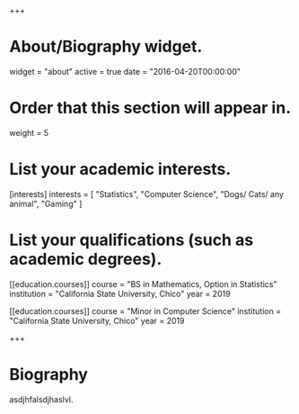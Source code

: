 +++
# About/Biography widget.
widget = "about"
active = true
date = "2016-04-20T00:00:00"

# Order that this section will appear in.
weight = 5

# List your academic interests.
[interests]
  interests = [
    "Statistics",
    "Computer Science",
    "Dogs/ Cats/ any animal",
    "Gaming"
  ]

# List your qualifications (such as academic degrees).
[[education.courses]]
  course = "BS in Mathematics, Option in Statistics"
  institution = "California State University, Chico"
  year = 2019

[[education.courses]]
  course = "Minor in Computer Science"
  institution = "California State University, Chico"
  year = 2019
 
+++

# Biography

asdjhfalsdjhaslvl.
